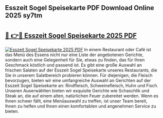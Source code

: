 ## Esszeit Sogel Speisekarte PDF Download Online 2025 sy7tm

# <h2><a href="http://gccesqw.nevu.top/?p=Esszeit+Sogel+Speisekarte">🔗 👉🔴 Esszeit Sogel Speisekarte 2025 PDF</a></h2>

[![Esszeit Sogel Speisekarte 2025 PDF](https://i.imgur.com/dBaPXMq.png)](http://gccesqw.nevu.top/?p=Esszeit+Sogel+Speisekarte)
In einem Restaurant oder Café ist das Menü des Essens nicht nur eine Liste der angebotenen Gerichte, sondern auch eine Gelegenheit für Sie, etwas zu finden, das für Ihren Geschmack köstlich und passend ist. Es gibt eine große Auswahl an frischen Salaten auf der Esszeit Sogel Speisekarte unseres Restaurants, die Sie in unserem Salatbereich probieren können. Für diejenigen, die Fleisch bevorzugen, bieten wir eine umfangreiche Auswahl an Gerichten auf der Esszeit Sogel Speisekarte an: Rindfleisch, Schweinefleisch, Huhn und Fisch. Unseren Auserwählten bieten wir exquisite Gerichte wie Schaschlik und Steak an, die auf einem alten, natürlichen Feuer zubereitet werden. Wenn es Ihnen schwer fällt, eine Menüauswahl zu treffen, ist unser Team bereit, Ihnen zu helfen und Ihnen einen komfortablen und angenehmen Service zu bieten.
